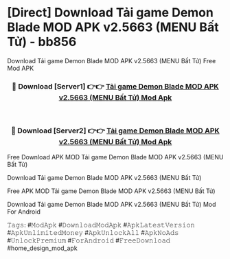 # [Direct] Download Tải game Demon Blade MOD APK v2.5663 (MENU Bất Tử) - bb856
Download Tải game Demon Blade MOD APK v2.5663 (MENU Bất Tử) Free Mod APK

<div align="center">
<h3>🔴 Download [Server1] 👉👉 <a href="https://apk-comot.site?title=Tải_game_Demon_Blade_MOD_APK_v2.5663_(MENU_Bất_Tử)">Tải game Demon Blade MOD APK v2.5663 (MENU Bất Tử) Mod Apk</a></h3><br>

<h3>🔴 Download [Server2] 👉👉 <a href="https://apk-comot.site?title=Tải_game_Demon_Blade_MOD_APK_v2.5663_(MENU_Bất_Tử)">Tải game Demon Blade MOD APK v2.5663 (MENU Bất Tử) Mod Apk</a></h3>
</div>


Free Download APK MOD Tải game Demon Blade MOD APK v2.5663 (MENU Bất Tử)

Download Tải game Demon Blade MOD APK v2.5663 (MENU Bất Tử) 

Free APK MOD Tải game Demon Blade MOD APK v2.5663 (MENU Bất Tử) 

Download Tải game Demon Blade MOD APK v2.5663 (MENU Bất Tử) Mod For Android

𝚃𝚊𝚐𝚜: #𝙼𝚘𝚍𝙰𝚙𝚔 #𝙳𝚘𝚠𝚗𝚕𝚘𝚊𝚍𝙼𝚘𝚍𝙰𝚙𝚔 #𝙰𝚙𝚔𝙻𝚊𝚝𝚎𝚜𝚝𝚅𝚎𝚛𝚜𝚒𝚘𝚗 #𝙰𝚙𝚔𝚄𝚗𝚕𝚒𝚖𝚒𝚝𝚎𝚍𝙼𝚘𝚗𝚎𝚢 #𝙰𝚙𝚔𝚄𝚗𝚕𝚘𝚌𝚔𝙰𝚕𝚕 #𝙰𝚙𝚔𝙽𝚘𝙰𝚍𝚜 #𝚄𝚗𝚕𝚘𝚌𝚔𝙿𝚛𝚎𝚖𝚒𝚞𝚖 #𝙵𝚘𝚛𝙰𝚗𝚍𝚛𝚘𝚒𝚍 #𝙵𝚛𝚎𝚎𝙳𝚘𝚠𝚗𝚕𝚘𝚊𝚍 #home_design_mod_apk